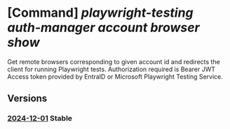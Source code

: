 # [Command] _playwright-testing auth-manager account browser show_

Get remote browsers corresponding to given account id and redirects the client for running Playwright tests. Authorization required is Bearer JWT Access token provided by EntraID or Microsoft Playwright Testing Service.

## Versions

### [2024-12-01](/Resources/data-plane/microsoft.playwrighttesting.authmanager/L2FjY291bnRzL3t9L2Jyb3dzZXJz/2024-12-01.xml) **Stable**

<!-- data-plane:microsoft.playwrighttesting.authmanager /accounts/{}/browsers 2024-12-01 -->
